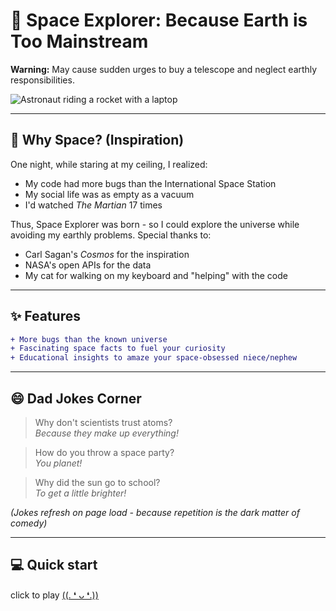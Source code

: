 # 🌌 Space Explorer: Because Earth is Too Mainstream  

**Warning:** May cause sudden urges to buy a telescope and neglect earthly responsibilities.  

![Astronaut riding a rocket with a laptop](https://media.giphy.com/media/v1.Y2lkPTc5MGI3NjExdjljcmp2bDBsdmRmeWg1ZHd5ZDlpY3h1ZnFibWljYTl4bDAzN2J3cSZlcD12MV9naWZzX3NlYXJjaCZjdD1n/2Eh9l5e0QH41sg0bbL/giphy.gif)

---

## 🌠 Why Space? (Inspiration)  

One night, while staring at my ceiling, I realized:  
- My code had more bugs than the International Space Station  
- My social life was as empty as a vacuum  
- I'd watched *The Martian* 17 times  

Thus, Space Explorer was born - so I could explore the universe while avoiding my earthly problems. Special thanks to:  
- Carl Sagan's *Cosmos* for the inspiration  
- NASA's open APIs for the data  
- My cat for walking on my keyboard and "helping" with the code  

---
## ✨ Features
```diff
+ More bugs than the known universe  
+ Fascinating space facts to fuel your curiosity  
+ Educational insights to amaze your space-obsessed niece/nephew  
```
---

## 😄 Dad Jokes Corner  

> Why don't scientists trust atoms?  
> *Because they make up everything!*  

> How do you throw a space party?  
> *You planet!*  

> Why did the sun go to school?  
> *To get a little brighter!*  

*(Jokes refresh on page load - because repetition is the dark matter of comedy)*  

---

## 💻 Quick start
click to play [((. ❛ ᴗ ❛.))](https://heroshi-yamada.github.io/space-explorer)
